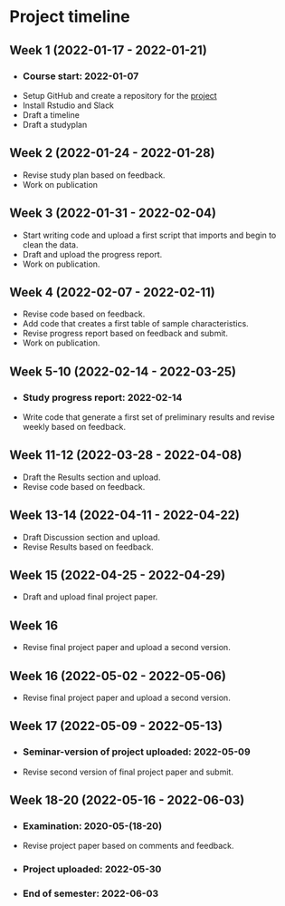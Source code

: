 # Project timeline


## Week 1 (2022-01-17 - 2022-01-21)
- ### Course start: 2022-01-07
- Setup GitHub and create a repository for the [project](https://github.com/Hussein-albaaj/opportunities-trauma-care)
- Install Rstudio and Slack
- Draft a timeline
- Draft a studyplan

## Week 2 (2022-01-24 - 2022-01-28)
- Revise study plan based on feedback.
- Work on publication

## Week 3 (2022-01-31 - 2022-02-04)
- Start writing code and upload a first script that imports and begin
  to clean the data.
- Draft and upload the progress report.
- Work on publication.

## Week 4 (2022-02-07 - 2022-02-11)
- Revise code based on feedback.
- Add code that creates a first table of sample characteristics.
- Revise progress report based on feedback and submit.
- Work on publication.

## Week 5-10 (2022-02-14 - 2022-03-25)
- ### Study progress report: 2022-02-14
- Write code that generate a first set of preliminary results and
  revise weekly based on feedback.

## Week 11-12 (2022-03-28 - 2022-04-08)
- Draft the Results section and upload.
- Revise code based on feedback.

## Week 13-14 (2022-04-11 - 2022-04-22)
- Draft Discussion section and upload.
- Revise Results based on feedback.

## Week 15 (2022-04-25 - 2022-04-29)
- Draft and upload final project paper.

## Week 16
- Revise final project paper and upload a second version.

## Week 16 (2022-05-02 - 2022-05-06)
- Revise final project paper and upload a second version.

## Week 17 (2022-05-09 - 2022-05-13)
- ### Seminar-version of project uploaded: 2022-05-09
- Revise second version of final project paper and submit.

## Week 18-20 (2022-05-16 - 2022-06-03)
- ### Examination: 2020-05-(18-20)
- Revise project paper based on comments and feedback.

- ### Project uploaded: 2022-05-30
- ### End of semester: 2022-06-03
